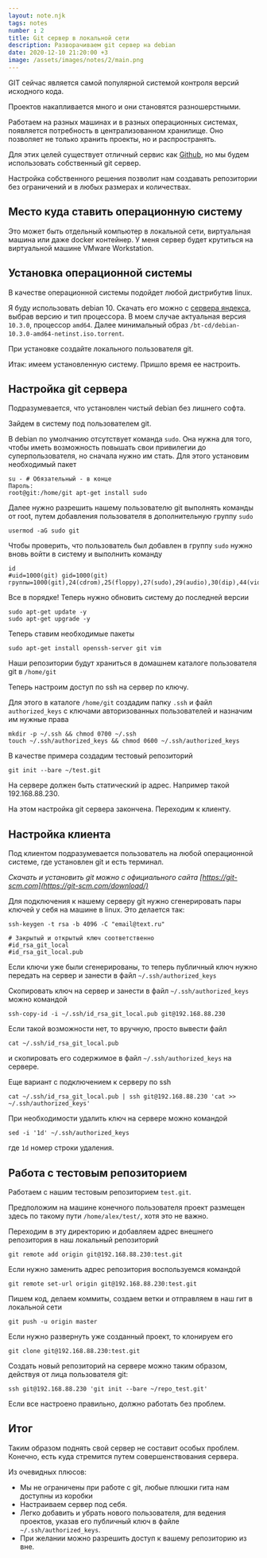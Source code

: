```yaml
---
layout: note.njk
tags: notes
number : 2
title: Git сервер в локальной сети
description: Разворачиваем git сервер на debian
date: 2020-12-10 21:20:00 +3
image: /assets/images/notes/2/main.png
---
```


GIT сейчас является самой популярной системой контроля версий исходного кода.

Проектов накапливается много и они становятся разношерстными.

Работаем на разных машинах и в разных операционных системах, появляется потребность в централизованном хранилище. 
Оно позволяет не только хранить проекты, но и распространять. 

Для этих целей существует отличный сервис как [Github](https://github.com/), но мы будем использовать собственный git сервер.

Настройка собственного решения позволит нам создавать репозитории без ограничений и в любых размерах и количествах.

## Место куда ставить операционную систему

Это может быть отдельный компьютер в локальной сети, виртуальная машина или даже docker контейнер.
У меня сервер будет крутиться на виртуальной машине VMware Workstation.

## Установка операционной системы

В качестве операционной системы подойдет любой дистрибутив linux.

Я буду использовать debian 10. 
Скачать его можно с [сервера яндекса](https://mirror.yandex.ru/debian-cd/), выбрав версию и тип процессора.
В моем случае актуальная версия `10.3.0`, процессор `amd64`. Далее минимальный образ `/bt-cd/debian-10.3.0-amd64-netinst.iso.torrent`.

При установке создайте локального пользователя git.

Итак: имеем установленную систему. Пришло время ее настроить.

## Настройка git сервера

Подразумевается, что установлен чистый debian без лишнего софта.

Зайдем в систему под пользователем git.

В debian по умолчанию отсутствует команда `sudo`. Она нужна для того, чтобы иметь возможность повышать свои привилегии до суперпользователя, 
но сначала нужно им стать. Для этого установим необходимый пакет

```shell script
su - # Обязательный - в конце
Пароль: 
root@git:/home/git apt-get install sudo
```

Далее нужно разрешить нашему пользователю git выполнять команды от root, путем добавления пользователя в дополнительную группу `sudo`

```shell script
usermod -aG sudo git
```

Чтобы проверить, что пользователь был добавлен в группу `sudo` нужно вновь войти в систему и выполнить команду

```shell script
id
#uid=1000(git) gid=1000(git) группы=1000(git),24(cdrom),25(floppy),27(sudo),29(audio),30(dip),44(video),46(plugdev),109(netdev)
```

Все в порядке! Теперь нужно обновить систему до последней версии

```shell script
sudo apt-get update -y
sudo apt-get upgrade -y
```

Теперь ставим необходимые пакеты

```shell script
sudo apt-get install openssh-server git vim
```

Наши репозитории будут храниться в домашнем каталоге пользователя git в `/home/git`

Теперь настроим доступ по ssh на сервер по ключу. 

Для этого в каталоге `/home/git` создадим папку `.ssh` и файл `authorized_keys` с ключами авторизованных пользователей и назначим им нужные права

```shell script
mkdir -p ~/.ssh && chmod 0700 ~/.ssh
touch ~/.ssh/authorized_keys && chmod 0600 ~/.ssh/authorized_keys
```

В качестве примера создадим тестовый репозиторий

```shell script
git init --bare ~/test.git
```

На сервере должен быть статический ip адрес. Например такой 192.168.88.230.

На этом настройка git сервера закончена. Переходим к клиенту.

## Настройка клиента

Под клиентом подразумевается пользователь на любой операционной системе, где установлен git и есть терминал.

*Скачать и установить git можно с официального сайта [https://git-scm.com](https://git-scm.com/download/)*

Для подключения к нашему серверу git нужно сгенерировать пары ключей у себя на машине в linux. Это делается так:

```shell script
ssh-keygen -t rsa -b 4096 -C "email@text.ru"

# Закрытый и открытый ключ соответственно
#id_rsa_git_local
#id_rsa_git_local.pub
```

Если ключи уже были сгенерированы, то теперь публичный ключ нужно передать на сервер и занести в файл `~/.ssh/authorized_keys`

Скопировать ключ на сервер и занести в файл `~/.ssh/authorized_keys` можно командой

```shell script
ssh-copy-id -i ~/.ssh/id_rsa_git_local.pub git@192.168.88.230
```

Если такой возможности нет, то вручную, просто вывести файл

```shell script
cat ~/.ssh/id_rsa_git_local.pub
```

и скопировать его содержимое в файл `~/.ssh/authorized_keys` на сервере.

Еще вариант с подключением к серверу по ssh

```shell script
cat ~/.ssh/id_rsa_git_local.pub | ssh git@192.168.88.230 'cat >> ~/.ssh/authorized_keys'
```

При необходимости удалить ключ на сервере можно командой

```shell script
sed -i '1d' ~/.ssh/authorized_keys
```
где `1d` номер строки удаления.

## Работа с тестовым репозиторием

Работаем с нашим тестовым репозиторием `test.git`.

Предположим на машине конечного пользователя проект размещен здесь по такому пути `/home/alex/test/`, хотя это не важно.

Переходим в эту директорию и добавляем адрес внешнего репозитория в наш локальный репозиторий

```shell script
git remote add origin git@192.168.88.230:test.git
```

Если нужно заменить адрес репозитория воспользуемся командой

```shell script
git remote set-url origin git@192.168.88.230:test.git
``` 

Пишем код, делаем коммиты, создаем ветки и отправляем в наш гит в локальной сети

```shell script
git push -u origin master
```

Если нужно развернуть уже созданный проект, то клонируем его 

```shell script
git clone git@192.168.88.230:test.git
```

Создать новый репозиторий на сервере можно таким образом, действуя от лица пользователя git:

```shell script
ssh git@192.168.88.230 'git init --bare ~/repo_test.git'
```

Если все настроено правильно, должно работать без проблем.

## Итог

Таким образом поднять свой сервер не составит особых проблем. 
Конечно, есть куда стремится путем совершенствования сервера.

Из очевидных плюсов:

- Мы не ограничены при работе с git, любые плюшки гита нам доступны из коробки
- Настраиваем сервер под себя.
- Легко добавить и убрать нового пользователя, для ведения проектов, указав его публичный ключ в файле `~/.ssh/authorized_keys`.
- При желании можно разрешить доступ к вашему репозиторию из вне.